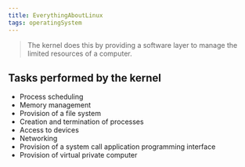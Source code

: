 ```yaml
---
title: EverythingAboutLinux
tags: operatingSystem
---
```


> The kernel does this by providing a software layer to manage the limited resources of a computer.

## Tasks performed by the kernel

- Process scheduling
- Memory management
- Provision of a file system
- Creation and termination of processes
- Access to devices
- Networking
- Provision of a system call application programming interface
- Provision of virtual private computer

